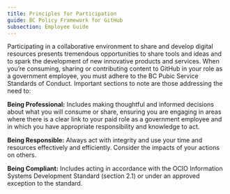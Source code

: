 ```yaml
---
title: Principles for Participation
guide: BC Policy Framework for GitHub
subsection: Employee Guide
---
```


Participating in a collaborative environment to share and develop digital resources presents tremendous opportunities to share tools and ideas and to spark the development of new innovative products and services. When you’re consuming, sharing or contributing content to GitHub in your role as a government employee, you must adhere to the BC Pubic Service Standards of Conduct. Important sections to note are those addressing the need to:

**Being Professional:** Includes making thoughtful and informed decisions about what you will consume or share, ensuring you are engaging in areas where there is a clear link to your paid role as a government employee and in which you have appropriate responsibility and knowledge to act.

**Being Responsible:** Always act with integrity and use your time and resources effectively and efficiently. Consider the impacts of your actions on others.

**Being Compliant:** Includes acting in accordance with the OCIO Information Systems Development Standard (section 2.1) or under an approved exception to the standard.
